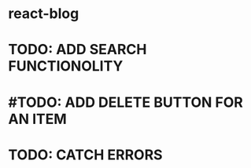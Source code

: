 # react-blog
# TODO: ADD SEARCH FUNCTIONOLITY 
# #TODO: ADD DELETE BUTTON FOR AN ITEM
# TODO: CATCH ERRORS
